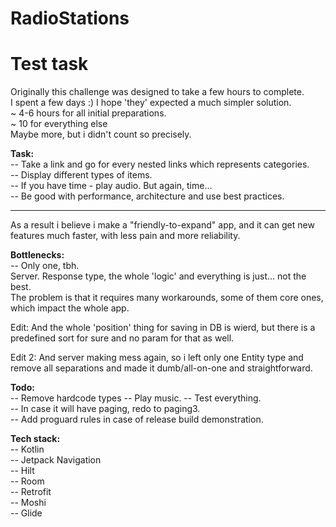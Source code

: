 # RadioStations

# Test task

Originally this challenge was designed to take a few hours to complete.  
I spent a few days :) I hope 'they' expected a much simpler solution.  
~ 4-6 hours for all initial preparations.  
~ 10 for everything else  
Maybe more, but i didn't count so precisely.

**Task:**  
-- Take a link and go for every nested links which represents categories.  
-- Display different types of items.  
-- If you have time - play audio. But again, time...  
-- Be good with performance, architecture and use best practices.
  
---

As a result i believe i make a "friendly-to-expand" app, and it can get new features much faster, with less pain and more reliability.

**Bottlenecks:**  
-- Only one, tbh.  
Server. Response type, the whole 'logic' and everything is just... not the best.  
The problem is that it requires many workarounds, some of them core ones, which impact the whole app.

Edit: And the whole 'position' thing for saving in DB is wierd, but there is a predefined sort for sure and no param for that as well.

Edit 2: And server making mess again, so i left only one Entity type and remove all separations and made it dumb/all-on-one and straightforward.

**Todo:**  
-- Remove hardcode types
-- Play music.
-- Test everything.  
-- In case it will have paging, redo to paging3.  
-- Add proguard rules in case of release build demonstration.

**Tech stack:**  
-- Kotlin  
-- Jetpack Navigation  
-- Hilt  
-- Room  
-- Retrofit  
-- Moshi  
-- Glide